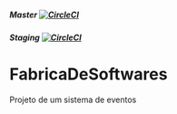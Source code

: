 ##### Master [![CircleCI](https://circleci.com/gh/strund3r/FabricaDeSoftwares/tree/master.svg?style=svg)](https://circleci.com/gh/strund3r/FabricaDeSoftwares/tree/master)
##### Staging [![CircleCI](https://circleci.com/gh/strund3r/FabricaDeSoftwares/tree/staging.svg?style=svg)](https://circleci.com/gh/strund3r/FabricaDeSoftwares/tree/staging)

# FabricaDeSoftwares
Projeto de um sistema de eventos